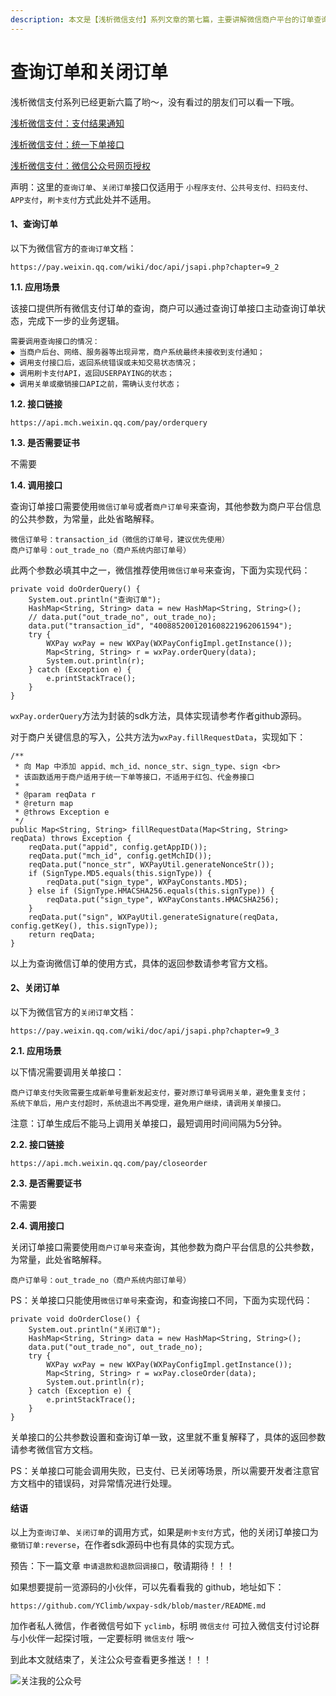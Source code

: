 ```yaml
---
description: 本文是【浅析微信支付】系列文章的第七篇，主要讲解微信商户平台的订单查询和关闭接口的使用。
---
```


# 查询订单和关闭订单

浅析微信支付系列已经更新六篇了哟～，没有看过的朋友们可以看一下哦。

[浅析微信支付：支付结果通知](https://mp.weixin.qq.com/s/Zr3ldgsMIg_cBrtuS2c7_g)

[浅析微信支付：统一下单接口](https://mp.weixin.qq.com/s/lYPiad1pyZ6ZdqH-sg66eg)

[浅析微信支付：微信公众号网页授权](https://mp.weixin.qq.com/s/BQPn_r5pcwZO3tzqnoTiKg)

声明：这里的`查询订单`、`关闭订单`接口仅适用于 `小程序支付、公共号支付、扫码支付、APP支付`，`刷卡支付`方式此处并不适用。

#### 1、查询订单

以下为微信官方的`查询订单`文档：

```text
https://pay.weixin.qq.com/wiki/doc/api/jsapi.php?chapter=9_2
```

**1.1. 应用场景**

该接口提供所有微信支付订单的查询，商户可以通过查询订单接口主动查询订单状态，完成下一步的业务逻辑。

```text
需要调用查询接口的情况：
◆ 当商户后台、网络、服务器等出现异常，商户系统最终未接收到支付通知；
◆ 调用支付接口后，返回系统错误或未知交易状态情况；
◆ 调用刷卡支付API，返回USERPAYING的状态；
◆ 调用关单或撤销接口API之前，需确认支付状态；
```

**1.2. 接口链接**

```text
https://api.mch.weixin.qq.com/pay/orderquery
```

**1.3. 是否需要证书**

不需要

**1.4. 调用接口**

查询订单接口需要使用`微信订单号`或者`商户订单号`来查询，其他参数为商户平台信息的公共参数，为常量，此处省略解释。

```text
微信订单号：transaction_id（微信的订单号，建议优先使用）
商户订单号：out_trade_no（商户系统内部订单号）
```

此两个参数必填其中之一，微信推荐使用`微信订单号`来查询，下面为实现代码：

```text
private void doOrderQuery() {
    System.out.println("查询订单");
    HashMap<String, String> data = new HashMap<String, String>();
    // data.put("out_trade_no", out_trade_no);
    data.put("transaction_id", "4008852001201608221962061594");
    try {
        WXPay wxPay = new WXPay(WXPayConfigImpl.getInstance());
        Map<String, String> r = wxPay.orderQuery(data);
        System.out.println(r);
    } catch (Exception e) {
        e.printStackTrace();
    }
}
```

`wxPay.orderQuery`方法为封装的sdk方法，具体实现请参考作者github源码。

对于商户关键信息的写入，公共方法为`wxPay.fillRequestData`，实现如下：

```text
/**
 * 向 Map 中添加 appid、mch_id、nonce_str、sign_type、sign <br>
 * 该函数适用于商户适用于统一下单等接口，不适用于红包、代金券接口
 *
 * @param reqData r
 * @return map
 * @throws Exception e
 */
public Map<String, String> fillRequestData(Map<String, String> reqData) throws Exception {
    reqData.put("appid", config.getAppID());
    reqData.put("mch_id", config.getMchID());
    reqData.put("nonce_str", WXPayUtil.generateNonceStr());
    if (SignType.MD5.equals(this.signType)) {
        reqData.put("sign_type", WXPayConstants.MD5);
    } else if (SignType.HMACSHA256.equals(this.signType)) {
        reqData.put("sign_type", WXPayConstants.HMACSHA256);
    }
    reqData.put("sign", WXPayUtil.generateSignature(reqData, config.getKey(), this.signType));
    return reqData;
}
```

以上为查询微信订单的使用方式，具体的返回参数请参考官方文档。

#### 2、关闭订单

以下为微信官方的`关闭订单`文档：

```text
https://pay.weixin.qq.com/wiki/doc/api/jsapi.php?chapter=9_3
```

**2.1. 应用场景**

以下情况需要调用关单接口：

```text
商户订单支付失败需要生成新单号重新发起支付，要对原订单号调用关单，避免重复支付；
系统下单后，用户支付超时，系统退出不再受理，避免用户继续，请调用关单接口。
```

注意：订单生成后不能马上调用关单接口，最短调用时间间隔为5分钟。

**2.2. 接口链接**

```text
https://api.mch.weixin.qq.com/pay/closeorder
```

**2.3. 是否需要证书**

不需要

**2.4. 调用接口**

关闭订单接口需要使用`商户订单号`来查询，其他参数为商户平台信息的公共参数，为常量，此处省略解释。

```text
商户订单号：out_trade_no（商户系统内部订单号）
```

PS：关单接口只能使用`微信订单号`来查询，和查询接口不同，下面为实现代码：

```text
private void doOrderClose() {
    System.out.println("关闭订单");
    HashMap<String, String> data = new HashMap<String, String>();
    data.put("out_trade_no", out_trade_no);
    try {
        WXPay wxPay = new WXPay(WXPayConfigImpl.getInstance());
        Map<String, String> r = wxPay.closeOrder(data);
        System.out.println(r);
    } catch (Exception e) {
        e.printStackTrace();
    }
}
```

关单接口的公共参数设置和查询订单一致，这里就不重复解释了，具体的返回参数请参考微信官方文档。

PS：关单接口可能会调用失败，已支付、已关闭等场景，所以需要开发者注意官方文档中的错误码，对异常情况进行处理。

#### 结语

以上为`查询订单`、`关闭订单`的调用方式，如果是`刷卡支付`方式，他的关闭订单接口为`撤销订单:reverse`，在作者sdk源码中也有具体的实现方式。

预告：下一篇文章 `申请退款和退款回调接口`，敬请期待！！！

​如果想要提前一览源码的小伙伴，可以先看看我的 github，地址如下：

```text
​https://github.com/YClimb/wxpay-sdk/blob/master/README.md
```

加作者私人微信，作者微信号如下 `yclimb`，标明 `微信支付` 可拉入微信支付讨论群与小伙伴一起探讨哦，一定要标明 `微信支付` 哦～

到此本文就结束了，关注公众号查看更多推送！！！

![&#x5173;&#x6CE8;&#x6211;&#x7684;&#x516C;&#x4F17;&#x53F7;](https://img-blog.csdn.net/20180130111432962?watermark/2/text/aHR0cDovL2Jsb2cuY3Nkbi5uZXQvWUNsaW1i/font/5a6L5L2T/fontsize/400/fill/I0JBQkFCMA==/dissolve/70/gravity/SouthEast)

